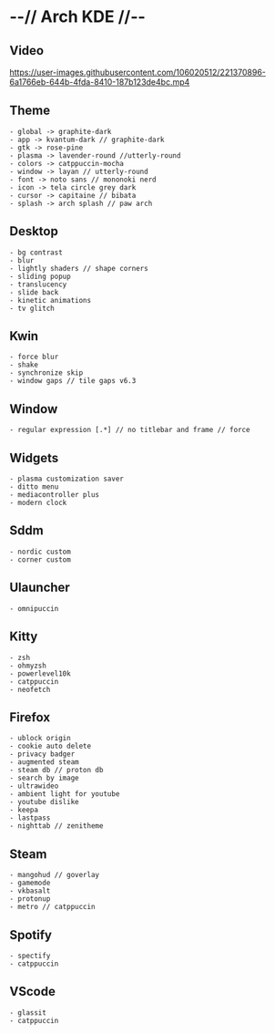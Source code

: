 # --// Arch KDE //-- #

## Video

https://user-images.githubusercontent.com/106020512/221370896-6a1766eb-644b-4fda-8410-187b123de4bc.mp4


## Theme 
    - global -> graphite-dark
    - app -> kvantum-dark // graphite-dark
    - gtk -> rose-pine
    - plasma -> lavender-round //utterly-round
    - colors -> catppuccin-mocha
    - window -> layan // utterly-round
    - font -> noto sans // mononoki nerd
    - icon -> tela circle grey dark
    - cursor -> capitaine // bibata
    - splash -> arch splash // paw arch

## Desktop
    - bg contrast
    - blur
    - lightly shaders // shape corners
    - sliding popup
    - translucency
    - slide back
    - kinetic animations
    - tv glitch

## Kwin
    - force blur
    - shake
    - synchronize skip
    - window gaps // tile gaps v6.3

## Window
    - regular expression [.*] // no titlebar and frame // force

## Widgets
    - plasma customization saver
    - ditto menu
    - mediacontroller plus
    - modern clock

## Sddm
    - nordic custom
    - corner custom

## Ulauncher
    - omnipuccin

## Kitty
    - zsh
    - ohmyzsh
    - powerlevel10k
    - catppuccin
    - neofetch

## Firefox
    - ublock origin
    - cookie auto delete
    - privacy badger
    - augmented steam
    - steam db // proton db
    - search by image
    - ultrawideo
    - ambient light for youtube
    - youtube dislike
    - keepa
    - lastpass
    - nighttab // zenitheme

## Steam
    - mangohud // goverlay
    - gamemode
    - vkbasalt
    - protonup
    - metro // catppuccin

## Spotify
    - spectify
    - catppuccin

## VScode
    - glassit
    - catppuccin
